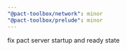 ```yaml
---
"@pact-toolbox/network": minor
"@pact-toolbox/prelude": minor
---
```


fix pact server startup and ready state
